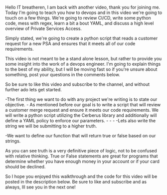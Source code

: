 Hello IT breatheren, I am back with another video, thank you for joining me. Today I'm going to teach you how to devops and in this video we're going to touch on a few things. We're going to review CI/CD, write some python code, mess with regex, learn a bit a bout YAML, and discuss a high level overview of Private Services Access.

Simply stated, we're going to create a python script that reads a customer request for a new PSA and ensures that it meets all of our code requirements. 

This video is not meant to be a stand alone lesson, but rather to provide you some insight into the work of a devops engineer. I'm going to explain things to the best of my ability, but I will be moving fast so if you're unsure about something, post your questions in the comments below.

So be sure to like this video and subscribe to the channel, and without further ado lets get started. 

-The first thing we want to do with any project we're writing is to state our objective.
    - As mentioned before our goal is to write a script that will review a customer merge request and ensure it meets our code requirements. We will write a python script utilizing the Cerberus library and additionally will define a YAML policy to enforce our parameters. 
    -
    -
    -
-Lets also write the string we will be submitting to a higher truth.

-We want to define our function that will return true or false based on our strings.

As you can see truth is a very definitive piece of logic, not to be confused with relative thinking. True or False statements are great for programs that determine whether you have enough money in your account or if your card should be declined.  

So I hope you enjoyed this walkthrough and the code for this video will be posted in the description below. Be sure to like and subscribe and as always, Ill see you in the next one!

